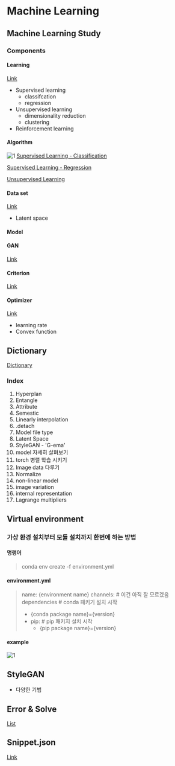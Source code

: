 # Machine Learning
## Machine Learning Study
### Components
#### Learning
[Link](https://github.com/doublejy715/Machine_Learning/issues/8)
- Supervised learning
  - classifcation
  - regression
- Unsupervised learning
  - dimensionality reduction
  - clustering
- Reinforcement learning

#### Algorithm
![1](https://user-images.githubusercontent.com/54474501/132954129-f181f9ba-11dc-415b-ab92-53730a083929.png)
[Supervised Learning - Classification](https://github.com/doublejy715/Machine_Learning/issues/9)

[Supervised Learning - Regression](https://github.com/doublejy715/Machine_Learning/issues/10)

[Unsupervised Learning](https://github.com/doublejy715/Machine_Learning/issues/11)



#### Data set
[Link](https://github.com/doublejy715/Machine_Learning/issues/4)
- Latent space
#### Model
#### GAN
[Link](https://github.com/doublejy715/Machine_Learning/issues/5)

#### Criterion
[Link](https://github.com/doublejy715/Machine_Learning/issues/6)

#### Optimizer
[Link](https://github.com/doublejy715/Machine_Learning/issues/7)
- learning rate
- Convex function
## Dictionary

[Dictionary](https://github.com/doublejy715/Machine_Learning/issues/1)
### Index
1. Hyperplan
2. Entangle
3. Attribute
4. Semestic
5. Linearly interpolation
6. .detach
7. Model file type
8. Latent Space
9. StyleGAN - 'G-ema'
10. model 자세히 살펴보기
11. torch 병렬 학습 시키기
12. Image data 다루기
13. Normalize
14. non-linear model
15. image variation
16. internal representation
17. Lagrange multipliers

## Virtual environment
### 가상 환경 설치부터 모듈 설치까지 한번에 하는 방법
#### 명령어
> conda env create -f environment.yml

#### environment.yml

> name: {environment name}
> channels:                             # 이건 아직 잘 모르겠음
> dependencies                          # conda 패키기 설치 시작
>   - {conda package name}={version}
>   - pip:                              # pip 패키지 설치 시작
>     - {pip package name}={version}


#### example
![1](https://user-images.githubusercontent.com/54474501/134772602-9f2fc348-9a26-48ce-9abc-3914e544cd56.png)


## StyleGAN
- 다양한 기법

## Error & Solve
[List](https://github.com/doublejy715/Machine_Learning/issues/2)

## Snippet.json
[Link](https://github.com/doublejy715/Machine_Learning/blob/main/snippet.json)
